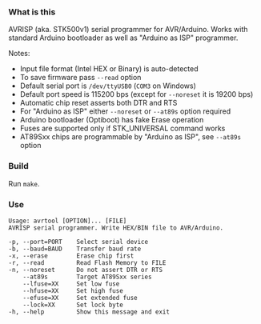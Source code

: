 ### What is this

AVRISP (aka. STK500v1) serial programmer for AVR/Arduino. Works with standard Arduino
bootloader as well as "Arduino as ISP" programmer.

Notes:

* Input file format (Intel HEX or Binary) is auto-detected
* To save firmware pass `--read` option
* Default serial port is `/dev/ttyUSB0` (`COM3` on Windows)
* Default port speed is 115200 bps (except for `--noreset` it is 19200 bps)
* Automatic chip reset asserts both DTR and RTS
* For "Arduino as ISP" either `--noreset` or `--at89s` option required
* Arduino bootloader (Optiboot) has fake Erase operation
* Fuses are supported only if STK\_UNIVERSAL command works
* AT89Sxx chips are programmable by "Arduino as ISP", see `--at89s` option

### Build

Run `make`.

### Use

```
Usage: avrtool [OPTION]... [FILE]
AVRISP serial programmer. Write HEX/BIN file to AVR/Arduino.

-p, --port=PORT    Select serial device
-b, --baud=BAUD    Transfer baud rate
-x, --erase        Erase chip first
-r, --read         Read Flash Memory to FILE
-n, --noreset      Do not assert DTR or RTS
    --at89s        Target AT89Sxx series
    --lfuse=XX     Set low fuse
    --hfuse=XX     Set high fuse
    --efuse=XX     Set extended fuse
    --lock=XX      Set lock byte
-h, --help         Show this message and exit
```

